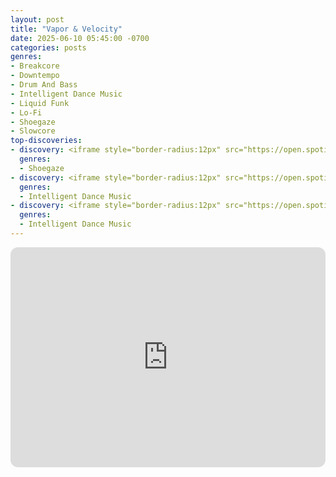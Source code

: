 ```yaml
---
layout: post
title: "Vapor & Velocity"
date: 2025-06-10 05:45:00 -0700
categories: posts
genres:
- Breakcore
- Downtempo
- Drum And Bass
- Intelligent Dance Music
- Liquid Funk
- Lo-Fi
- Shoegaze
- Slowcore 
top-discoveries:
- discovery: <iframe style="border-radius:12px" src="https://open.spotify.com/embed/track/5VRbDeF87UzXK8LI1HLk3f?utm_source=generator" width="100%" height="352" frameBorder="0" allowfullscreen="" allow="autoplay; clipboard-write; encrypted-media; fullscreen; picture-in-picture" loading="lazy"></iframe>
  genres:
  - Shoegaze
- discovery: <iframe style="border-radius:12px" src="https://open.spotify.com/embed/album/2oZtXr0VkWjIbERIP7yArW?utm_source=generator" width="100%" height="352" frameBorder="0" allowfullscreen="" allow="autoplay; clipboard-write; encrypted-media; fullscreen; picture-in-picture" loading="lazy"></iframe>
  genres:
  - Intelligent Dance Music
- discovery: <iframe style="border-radius:12px" src="https://open.spotify.com/embed/album/4VSkVKAqyoRu1DEJnQWEzC?utm_source=generator" width="100%" height="352" frameBorder="0" allowfullscreen="" allow="autoplay; clipboard-write; encrypted-media; fullscreen; picture-in-picture" loading="lazy"></iframe>
  genres:
  - Intelligent Dance Music
---
```

<iframe style="border-radius:12px" src="https://open.spotify.com/embed/playlist/7vdahXHPTpcvj23IrxobnH?utm_source=generator" width="100%" height="352" frameBorder="0" allowfullscreen="" allow="autoplay; clipboard-write; encrypted-media; fullscreen; picture-in-picture" loading="lazy"></iframe>